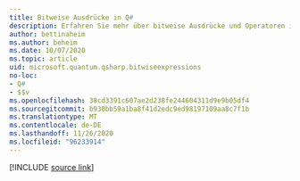 ```yaml
---
title: Bitweise Ausdrücke in Q#
description: Erfahren Sie mehr über bitweise Ausdrücke und Operatoren in der Q# Programmiersprache.
author: bettinaheim
ms.author: beheim
ms.date: 10/07/2020
ms.topic: article
uid: microsoft.quantum.qsharp.bitwiseexpressions
no-loc:
- Q#
- $$v
ms.openlocfilehash: 38cd3391c607ae2d238fe244604311d9e9b05df4
ms.sourcegitcommit: b930bb59a1ba8f41d2edc9ed98197109aa8c7f1b
ms.translationtype: MT
ms.contentlocale: de-DE
ms.lasthandoff: 11/26/2020
ms.locfileid: "96233914"
---
```

<!---
# Bitwise expressions in Q#
-->

[!INCLUDE [source link](~/includes/qsharp-language/Specifications/Language/3_Expressions/BitwiseExpressions.md)]

